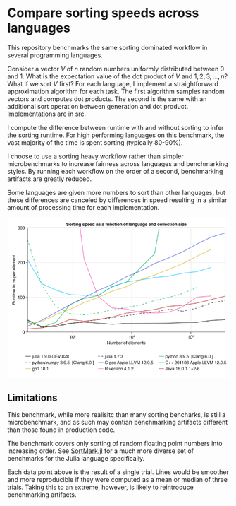 # Compare sorting speeds across languages

This repository benchmarks the same sorting dominated workflow in several programming
languages.

Consider a vector $V$ of $n$ random numbers uniformly distributed between $0$ and $1$. What
is the expectation value of the dot product of $V$ and $1, 2, 3, \dots, n$? What if we sort
$V$ first? For each language, I implement a straightforward approximation algorithm for each
task. The first algorithm samples random vectors and computes dot products. The second is
the same with an additional sort operation between generation and dot product. Implementations are in [src](src).

I compute the difference between runtime with and without sorting to infer the sorting
runtime. For high performing languages on this benchmark, the vast majority of the time is
spent sorting (typically 80-90%).

I choose to use a sorting heavy workflow rather than simpler microbenchmarks to increase
fairness across languages and benchmarking styles. By running each workflow on the order of
a second, benchmarking artifacts are greatly reduced.

Some languages are given more numbers to sort than other languages, but these differences
are canceled by differences in speed resulting in a similar amount of processing time for
each implementation.

![Julia and Java outperform other languages](figure.png)

## Limitations

This benchmark, while more realisitc than many sorting bencharks, is still a microbenchmark,
and as such may contian benchmarking artifacts different than those found in production
code.

The benchmark covers only sorting of random floating point numbers into increasing order. 
See [SortMark.jl](https://github.com/LilithHafner/SortMark.jl) for a much more diverse set
of benchmarks for the Julia language specifically.

Each data point above is the result of a single trial. Lines would be smoother and more
reproducible if they were computed as a mean or median of three trials. Taking this to an
extreme, however, is likely to reintroduce benchmarking artifacts.
